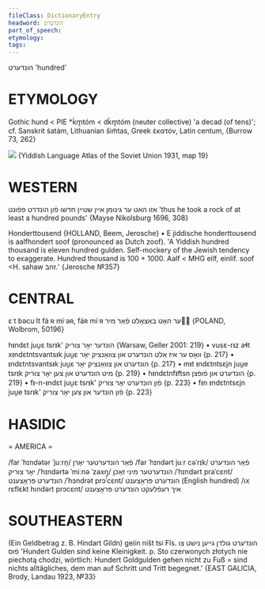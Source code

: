 ```yaml
---
fileClass: DictionaryEntry
headword: הונדערט
part_of_speech: 
etymology: 
tags: 
---
```

הונדערט
'hundred'

ETYMOLOGY
===========
Gothic hund < PIE *ḱm̥tóm < dḱm̥tóm (neuter collective) 'a decad (of tens)'; cf. Sanskrit śatám, Lithuanian šim̃tas, Greek ἑκατόν, Latin centum,
{Burrow 73, 262}

![](https://ia801509.us.archive.org/29/items/shprakhatlas/ShprakhatlasKarte19-Optimized.jpg)
{Yiddish Language Atlas of the Soviet Union 1931, map 19}

WESTERN
========

אזו האט ער גינומן איין שטיין חדשו פֿון הונדרט פפֿונט
'thus he took a rock of at least a hundred pounds'
{Mayse Nikolsburg 1696, 308}

Honderttousend {HOLLAND, Beem, Jerosche}
	•	E jiddische honderttousend is aalfhondert soof (pronounced as Dutch zoof). 'A Yiddish hundred thousand is eleven hundred gulden. Self-mockery of the Jewish tendency to exaggerate. Hundred thousand is 100 + 1000. Aalf < MHG eilf, einlif. soof <H. sahaw זהבֿ.' {Jerosche №357}

CENTRAL
========

ɛˑt bəcuˑlt fáˑʀ miˑəʀ, fáʀ míˑʀ ער האָט באַצאָלט פֿאַר מיר {POLAND, Wolbrom, 50196}

hᵻndɛt juu̯ɛ tsrᵻk' הונדער יאָר צוריק {Warsaw, Geller 2001: 219}
	•	vusɛ-rᵻz aɬt xᵻndɛtntsvantsᵻk juu̯ɛ וואָס ער איז אַלט הונדערט און צוואַנציק יאָר {p. 217}
	•	ᵻndɛtntsvantsᵻk juu̯ɛ הונדערט און צוואַנציק יאָר {p. 217}
	•	mᵻt ᵻndɛtntsɛjn juu̯e tsrᵻk מיט הונדערט און צען יאָר צוריק {p. 219}
	•	hᵻndɛtnfᵻftsn הונדערט און פֿופֿצן {p. 219}
	•	fᵻ-n-ᵻndɛt juu̯ɛ tsrᵻk' פֿון הונדערט יאָר צוריק {p. 223}
	•	fᵻn ᵻndɛtntsɛjn juu̯e tsrᵻk' פֿון הונדער און צען יאָר צוריק {p. 223}

HASIDIC
=======
= AMERICA = 

/far ˈhɪndətər ˈjuːrn̩/ פֿאַר הונדערטער יאָרן
/far ˈhɪndərt juːr cəˈrɪk/ פֿאַר הונדערט יאָר צוריק
/ˈhɪndərtə ˈmiːnə ˈzaxŋ̩/ הונדערטער מיני זאַכן
/ˈhɪndərt praˈcɛnt/ הונדערט פּראָצענט
/ˈhɔndrət prɔˈcɛnt/ הונדערט פּראָצענט (English hundred)
/ɩx rɛflɛkt hɩndərt prɔcɛnt/ איך רעפֿלעקט הונדערט פּראָצענט

SOUTHEASTERN
==============

(Ein Geldbetrag z. B. Hindart Gildn) geiin ništ tsi Fîs. הונדערט גולדן גייען נישט צו פֿוס 'Hundert Gulden sind keine Kleinigkeit. p. Sto czerwonych złotych nie piechotą chodzi, wörtlich: Hundert Goldgulden gehen nicht zu Fuß = sind nichts alltägliches, dem man auf Schritt und Tritt begegnet.' {EAST GALICIA, Brody, Landau 1923, №33}